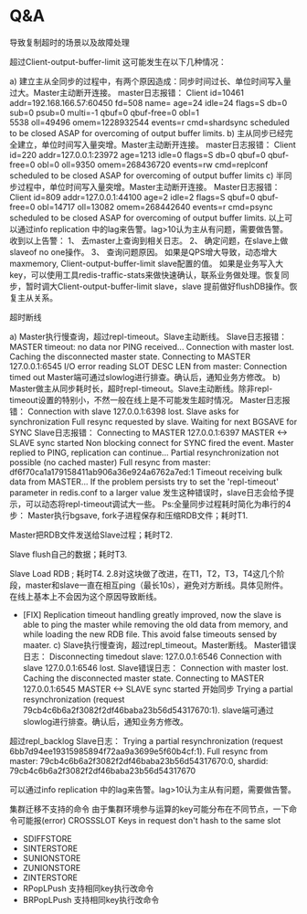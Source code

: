 # Q&A

导致复制超时的场景以及故障处理

超过Client-output-buffer-limit 这可能发生在以下几种情况：

a)	建立主从全同步的过程中，有两个原因造成：同步时间过长、单位时间写入量过大。Master主动断开连接。
master日志报错：
Client id=10461 addr=192.168.166.57:60450 fd=508 name= age=24 idle=24 flags=S db=0 sub=0 psub=0 multi=-1 qbuf=0 qbuf-free=0 obl=1         
5538 oll=49496 omem=1228932544 events=r cmd=shardsync scheduled to be closed ASAP for overcoming of output buffer limits.
b)	主从同步已经完全建立，单位时间写入量突增。Master主动断开连接。
master日志报错：
Client id=220 addr=127.0.0.1:23972 age=1213 idle=0 flags=S db=0 qbuf=0 qbuf-free=0 obl=0 oll=9350 omem=268436720 events=rw cmd=replconf 
scheduled to be closed ASAP for overcoming of output buffer limits
c)	半同步过程中，单位时间写入量突增。Master主动断开连接。
Master日志报错：
Client id=809 addr=127.0.0.1:44100  age=2 idle=2 flags=S  qbuf=0 qbuf-free=0 obl=14717 oll=13082 omem=268442640 events=r cmd=psync scheduled to be closed ASAP for overcoming of output buffer limits.
以上可以通过info replication 中的lag来告警。lag>10认为主从有问题，需要做告警。
收到以上告警：
1、	去master上查询到相关日志。
2、	确定问题，在slave上做slaveof no one操作。
3、	查询问题原因。
如果是QPS增大导致，动态增大maxmemory, Client-output-buffer-limit slave配置的值。
如果是业务写入大key，可以使用工具redis-traffic-stats来做快速确认，联系业务做处理。恢复同步，暂时调大Client-output-buffer-limit slave，slave 提前做好flushDB操作。恢复主从关系。

超时断线

a)	Master执行慢查询，超过repl-timeout。Slave主动断线。
Slave日志报错：
MASTER timeout: no data nor PING received...
Connection with master lost.
Caching the disconnected master state.
Connecting to MASTER 127.0.0.1:6545
I/O error reading SLOT DESC LEN from master: Connection timed out
Master端可通过slowlog进行排查。确认后，通知业务方修改。
b)	Master做主从同步耗时长，超时repl-timeout。Slave主动断线。除非repl-timeout设置的特别小，不然一般在线上是不可能发生超时情况。
Master日志报错：
Connection with slave 127.0.0.1:6398 lost.
Slave asks for synchronization
Full resync requested by slave.
Waiting for next BGSAVE for SYNC
Slave日志报错：
Connecting to MASTER 127.0.0.1:6397
MASTER <-> SLAVE sync started
Non blocking connect for SYNC fired the event.
Master replied to PING, replication can continue...
Partial resynchronization not possible (no cached master)
Full resync from master: df6f70ca1a179158411ab906a36e924a6762a7ed:1
Timeout receiving bulk data from MASTER... If the problem persists try to set the 'repl-timeout' parameter in redis.conf to a larger value
发生这种错误时，slave日志会给予提示，可以动态将repl-timeout调试大一些。
Ps:全量同步过程耗时简化为串行的4步：
Master执行bgsave, fork子进程保存和压缩RDB文件；耗时T1.

Master把RDB文件发送给Slave过程；耗时T2.

Slave flush自己的数据；耗时T3.

Slave Load RDB ; 耗时T4.
2.8对这块做了改进，在T1，T2，T3，T4这几个阶段，master和slave一直在相互ping（最长10s），避免对方断线。具体见附件。
在线上基本上不会因为这个原因导致断线。
* [FIX] Replication timeout handling greatly improved, now the slave is able
to ping the master while removing the old data from memory, and while
loading the new RDB file. This avoid false timeouts sensed by maater.
c)	Slave执行慢查询，超过repl_timeout。Master断线。
Master错误日志：
Disconnecting timedout slave: 127.0.0.1:6546
Connection with slave 127.0.0.1:6546 lost.
Slave错误日志：
Connection with master lost.
Caching the disconnected master state.
Connecting to MASTER 127.0.0.1:6545
MASTER <-> SLAVE sync started 开始同步
Trying a partial resynchronization (request 79cb4c6b6a2f3082f2df46baba23b56d54317670:1).
slave端可通过slowlog进行排查。确认后，通知业务方修改。


超过repl_backlog
Slave日志：
Trying a partial resynchronization (request 6bb7d94ee19315985894f72aa9a3699e5f60b4cf:1).
Full resync from master: 79cb4c6b6a2f3082f2df46baba23b56d54317670:0, shardid: 79cb4c6b6a2f3082f2df46baba23b56d54317670


可以通过info replication 中的lag来告警。lag>10认为主从有问题，需要做告警。


集群迁移不支持的命令
由于集群环境参与运算的key可能分布在不同节点，一下命令可能报(error) CROSSSLOT Keys in request don't hash to the same slot
   * SDIFFSTORE 
   * SINTERSTORE 
   * SUNIONSTORE 
   * ZUNIONSTORE
   * ZINTERSTORE
   * RPopLPush  支持相同key执行改命令
   * BRPopLPush 支持相同key执行改命令